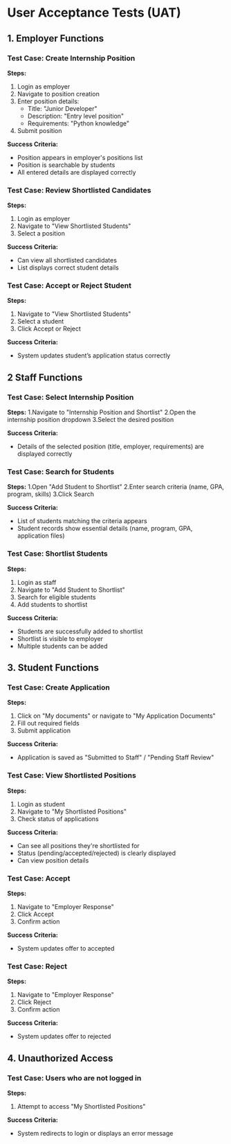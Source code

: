 # User Acceptance Tests (UAT)

## 1. Employer Functions

### Test Case: Create Internship Position
**Steps:**
1. Login as employer
2. Navigate to position creation
3. Enter position details:
   - Title: "Junior Developer"
   - Description: "Entry level position"
   - Requirements: "Python knowledge"
4. Submit position

**Success Criteria:**
- Position appears in employer's positions list
- Position is searchable by students
- All entered details are displayed correctly

### Test Case: Review Shortlisted Candidates
**Steps:**
1. Login as employer
2. Navigate to "View Shortlisted Students"
3. Select a position

**Success Criteria:**
- Can view all shortlisted candidates
- List displays correct student details

### Test Case: Accept or Reject Student
**Steps:**
1. Navigate to "View Shortlisted Students"
2. Select a student
3. Click Accept or Reject
   
 **Success Criteria:**  
- System updates student’s application status correctly

## 2 Staff Functions

### Test Case: Select Internship Position
**Steps:**
1.Navigate to "Internship Position and Shortlist"
2.Open the internship position dropdown
3.Select the desired position

**Success Criteria:**
- Details of the selected position (title, employer, requirements) are displayed correctly

### Test Case: Search for Students
**Steps:**
1.Open "Add Student to Shortlist"
2.Enter search criteria (name, GPA, program, skills)
3.Click Search

**Success Criteria:**
- List of students matching the criteria appears
- Student records show essential details (name, program, GPA, application files)

### Test Case: Shortlist Students
**Steps:**
1. Login as staff
2. Navigate to "Add Student to Shortlist"
3. Search for eligible students
4. Add students to shortlist

**Success Criteria:**
- Students are successfully added to shortlist
- Shortlist is visible to employer
- Multiple students can be added

## 3. Student Functions

### Test Case: Create Application
**Steps:**
1. Click on "My documents" or navigate to "My Application Documents"
3. Fill out required fields
4. Submit application

**Success Criteria:**
- Application is saved as "Submitted to Staff" / "Pending Staff Review"

### Test Case: View Shortlisted Positions
**Steps:**
1. Login as student
2. Navigate to "My Shortlisted Positions"
3. Check status of applications

**Success Criteria:**
- Can see all positions they're shortlisted for
- Status (pending/accepted/rejected) is clearly displayed
- Can view position details

### Test Case: Accept
**Steps:**
1. Navigate to "Employer Response"
2. Click Accept
3. Confirm action

**Success Criteria:**
- System updates offer to accepted

### Test Case: Reject
**Steps:**
1. Navigate to "Employer Response"
2. Click Reject
3. Confirm action

**Success Criteria:**
- System updates offer to rejected

## 4. Unauthorized Access

### Test Case: Users who are not logged in
**Steps:**
1. Attempt to access "My Shortlisted Positions" 

**Success Criteria:**
- System redirects to login or displays an error message


